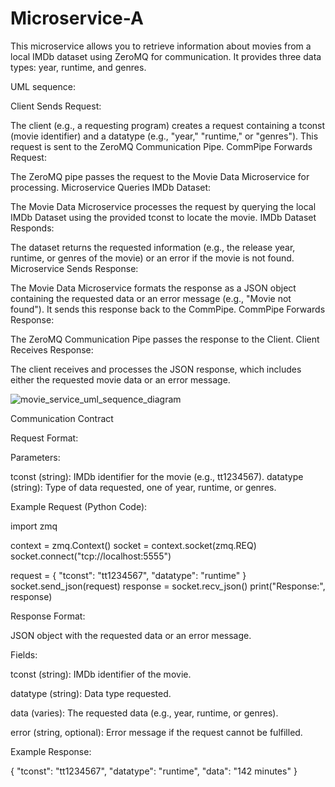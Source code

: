 # Microservice-A
This microservice allows you to retrieve information about movies from a local IMDb dataset using ZeroMQ for communication. It provides three data types: year, runtime, and genres.


UML sequence:

Client Sends Request:

The client (e.g., a requesting program) creates a request containing a tconst (movie identifier) and a datatype (e.g., "year," "runtime," or "genres").
This request is sent to the ZeroMQ Communication Pipe.
CommPipe Forwards Request:

The ZeroMQ pipe passes the request to the Movie Data Microservice for processing.
Microservice Queries IMDb Dataset:

The Movie Data Microservice processes the request by querying the local IMDb Dataset using the provided tconst to locate the movie.
IMDb Dataset Responds:

The dataset returns the requested information (e.g., the release year, runtime, or genres of the movie) or an error if the movie is not found.
Microservice Sends Response:

The Movie Data Microservice formats the response as a JSON object containing the requested data or an error message (e.g., "Movie not found").
It sends this response back to the CommPipe.
CommPipe Forwards Response:

The ZeroMQ Communication Pipe passes the response to the Client.
Client Receives Response:

The client receives and processes the JSON response, which includes either the requested movie data or an error message.


![movie_service_uml_sequence_diagram](https://github.com/user-attachments/assets/3a99d2dd-cb84-4b90-8c2a-23580e317309)




Communication Contract


Request Format:

Parameters:

tconst (string): IMDb identifier for the movie (e.g., tt1234567).
datatype (string): Type of data requested, one of year, runtime, or genres.

Example Request (Python Code):

import zmq

context = zmq.Context()
socket = context.socket(zmq.REQ)
socket.connect("tcp://localhost:5555")

request = {
    "tconst": "tt1234567",
    "datatype": "runtime"
}
socket.send_json(request)
response = socket.recv_json()
print("Response:", response)





Response Format:

JSON object with the requested data or an error message.

Fields:

tconst (string): IMDb identifier of the movie.

datatype (string): Data type requested.

data (varies): The requested data (e.g., year, runtime, or genres).

error (string, optional): Error message if the request cannot be fulfilled.


Example Response:

{
    "tconst": "tt1234567",
    "datatype": "runtime",
    "data": "142 minutes"
}

